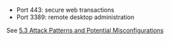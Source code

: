 - Port 443: secure web transactions  
- Port 3389: remote desktop administration  

See [5.3 Attack Patterns and Potential Misconfigurations](5.3%20Attack%20Patterns%20and%20Potential%20Misconfigurations.md)